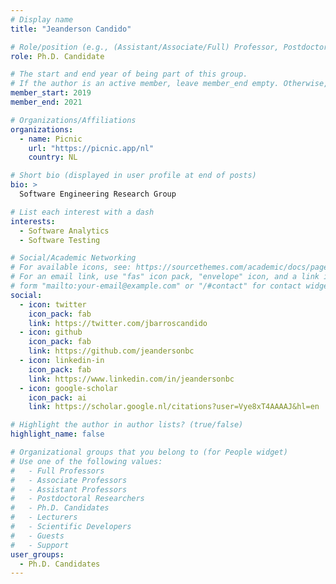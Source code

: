 ```yaml
---
# Display name
title: "Jeanderson Candido"

# Role/position (e.g., (Assistant/Associate/Full) Professor, Postdoctoral Researchers, Ph.D. Candidate)
role: Ph.D. Candidate

# The start and end year of being part of this group.
# If the author is an active member, leave member_end empty. Otherwise, fill in.
member_start: 2019
member_end: 2021

# Organizations/Affiliations
organizations:
  - name: Picnic
    url: "https://picnic.app/nl"
    country: NL

# Short bio (displayed in user profile at end of posts)
bio: >
  Software Engineering Research Group

# List each interest with a dash
interests:
  - Software Analytics
  - Software Testing

# Social/Academic Networking
# For available icons, see: https://sourcethemes.com/academic/docs/page-builder/#icons
# For an email link, use "fas" icon pack, "envelope" icon, and a link in the
# form "mailto:your-email@example.com" or "/#contact" for contact widget.
social:
  - icon: twitter
    icon_pack: fab
    link: https://twitter.com/jbarroscandido
  - icon: github
    icon_pack: fab
    link: https://github.com/jeandersonbc
  - icon: linkedin-in
    icon_pack: fab
    link: https://www.linkedin.com/in/jeandersonbc
  - icon: google-scholar
    icon_pack: ai
    link: https://scholar.google.nl/citations?user=Vye8xT4AAAAJ&hl=en

# Highlight the author in author lists? (true/false)
highlight_name: false

# Organizational groups that you belong to (for People widget)
# Use one of the following values: 
#   - Full Professors
#   - Associate Professors
#   - Assistant Professors
#   - Postdoctoral Researchers
#   - Ph.D. Candidates
#   - Lecturers
#   - Scientific Developers
#   - Guests
#   - Support
user_groups:
  - Ph.D. Candidates
---
```

